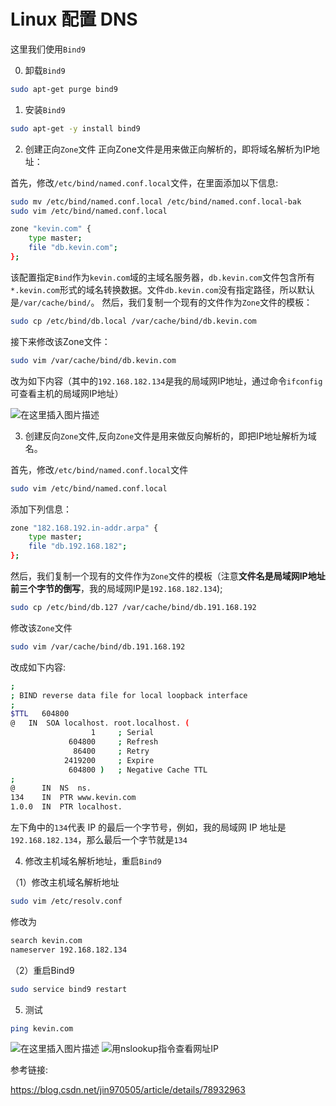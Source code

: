 # Linux 配置 DNS

这里我们使用`Bind9`

0. 卸载`Bind9`
```sh
sudo apt-get purge bind9
```

1. 安装`Bind9`

```sh
sudo apt-get -y install bind9
```

2. 创建正向`Zone`文件
正向Zone文件是用来做正向解析的，即将域名解析为IP地址：

首先，修改`/etc/bind/named.conf.local`文件，在里面添加以下信息:

```sh
sudo mv /etc/bind/named.conf.local /etc/bind/named.conf.local-bak
sudo vim /etc/bind/named.conf.local
```

```sh
zone "kevin.com" {
    type master;
    file "db.kevin.com";
};
```
该配置指定`Bind`作为`kevin.com`域的主域名服务器，`db.kevin.com`文件包含所有`*.kevin.com`形式的域名转换数据。文件`db.kevin.com`没有指定路径，所以默认是`/var/cache/bind/`。
然后，我们复制一个现有的文件作为`Zone`文件的模板：

```sh
sudo cp /etc/bind/db.local /var/cache/bind/db.kevin.com
```
接下来修改该Zone文件：

```sh
sudo vim /var/cache/bind/db.kevin.com
```
改为如下内容（其中的`192.168.182.134`是我的局域网IP地址，通过命令`ifconfig`可查看主机的局域网IP地址）

![在这里插入图片描述](https://img-blog.csdnimg.cn/20191021163753146.png?x-oss-process=image/watermark,type_ZmFuZ3poZW5naGVpdGk,shadow_10,text_aHR0cHM6Ly9ibG9nLmNzZG4ubmV0L3FxXzQxNDk1MzQw,size_16,color_FFFFFF,t_70)

3. 创建反向`Zone`文件,反向`Zone`文件是用来做反向解析的，即把IP地址解析为域名。

首先，修改`/etc/bind/named.conf.local`文件

```sh
sudo vim /etc/bind/named.conf.local
```

添加下列信息：

```sh
zone "182.168.192.in-addr.arpa" {
    type master;
    file "db.192.168.182";
};
```
然后，我们复制一个现有的文件作为`Zone`文件的模板（注意**文件名是局域网IP地址前三个字节的倒写**，我的局域网IP是`192.168.182.134`);

```sh
sudo cp /etc/bind/db.127 /var/cache/bind/db.191.168.192
```
修改该`Zone`文件

```sh
sudo vim /var/cache/bind/db.191.168.192
```
改成如下内容:

```sh
;
; BIND reverse data file for local loopback interface
;
$TTL   604800
@   IN  SOA localhost. root.localhost. (
                  1     ; Serial
             604800     ; Refresh
              86400     ; Retry
            2419200     ; Expire
             604800 )   ; Negative Cache TTL
;
@      IN  NS  ns.
134    IN  PTR www.kevin.com
1.0.0  IN  PTR localhost.
```
左下角中的`134`代表 IP 的最后一个字节号，例如，我的局域网 IP 地址是`192.168.182.134`，那么最后一个字节就是`134`

4. 修改主机域名解析地址，重启`Bind9`

（1）修改主机域名解析地址

```sh
sudo vim /etc/resolv.conf
```
修改为
```sh
search kevin.com
nameserver 192.168.182.134
```
（2）重启Bind9

```sh
sudo service bind9 restart
```

5. 测试

```sh
ping kevin.com
```
![在这里插入图片描述](https://img-blog.csdnimg.cn/20191021164536638.png)
![用**nslookup指令查看网址IP**](https://img-blog.csdnimg.cn/20191021164656891.png)



参考链接: 

<https://blog.csdn.net/jin970505/article/details/78932963>